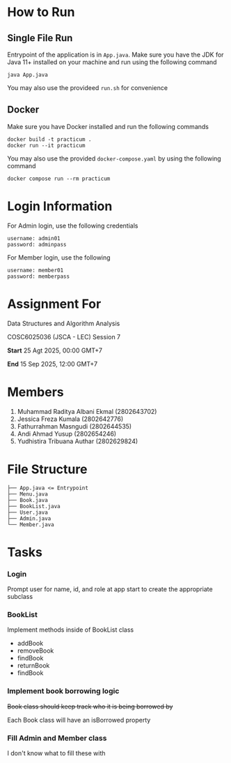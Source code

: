 # How to Run

## Single File Run

Entrypoint of the application is in `App.java`. Make sure you have the JDK for Java 11+ installed on your machine and run using the following command
```
java App.java
```
You may also use the provideed `run.sh` for convenience

## Docker

Make sure you have Docker installed and run the following commands
```
docker build -t practicum .
docker run --it practicum
```
You may also use the provided `docker-compose.yaml` by using the following command
```
docker compose run --rm practicum
```

# Login Information

For Admin login, use the following credentials
```
username: admin01
password: adminpass
```
For Member login, use the following
```
username: member01
password: memberpass
```

# Assignment For

Data Structures and Algorithm Analysis

COSC6025036 (JSCA - LEC) Session 7

**Start** 25 Agt 2025, 00:00 GMT+7

**End** 15 Sep 2025, 12:00 GMT+7

# Members

1. Muhammad Raditya Albani Ekmal (2802643702)
2. Jessica Freza Kumala (2802642776)
3. Fathurrahman Masngudi (2802644535)
4. Andi Ahmad Yusup (2802654246)
5. Yudhistira Tribuana Authar (2802629824)

# File Structure

```
├── App.java <= Entrypoint
├── Menu.java
├── Book.java
├── BookList.java
├── User.java
├── Admin.java
└── Member.java
```

# Tasks

### Login

Prompt user for name, id, and role at app start to create the appropriate subclass

### BookList

Implement methods inside of BookList class

- addBook
- removeBook
- findBook
- returnBook
- findBook

### Implement book borrowing logic

~~Book class should keep track who it is being borrowed by~~

Each Book class will have an isBorrowed property

### Fill Admin and Member class

I don't know what to fill these with
